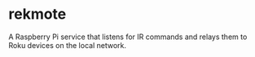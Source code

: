# rekmote
A Raspberry Pi service that listens for IR commands and relays them to Roku devices on the local network.
